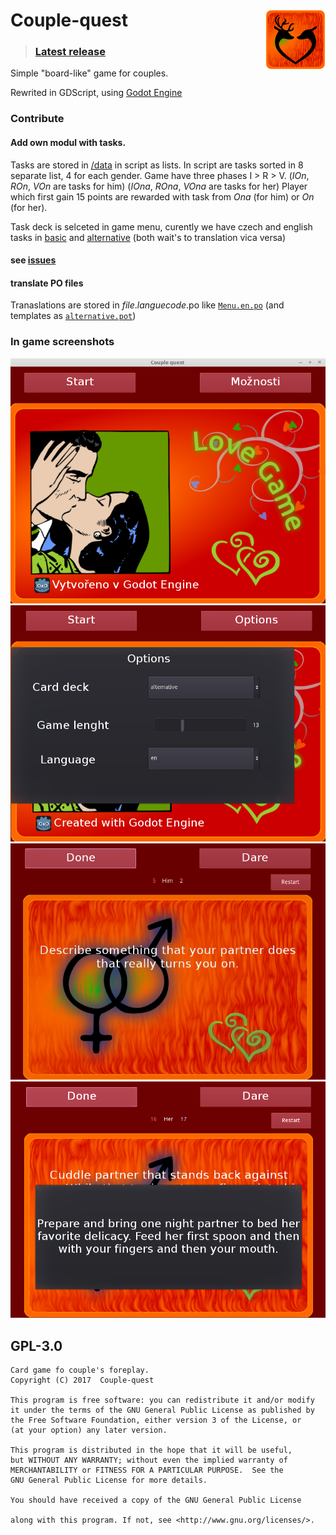# Couple-quest <img src="hra.png" align="right">
>### [Latest release](../../releases/latest)

Simple "board-like" game for couples.

Rewrited in GDScript, using [Godot Engine](https://godotengine.org/)


### Contribute
#### Add own modul with tasks.
Tasks are stored in [/data](/data) in script as lists.
In script are tasks sorted in 8 separate list, 4 for each gender.
Game have three phases I > R > V. (_IOn_, _ROn_, _VOn_ are tasks for him) (_IOna_, _ROna_, _VOna_ are tasks for her)
Player which first gain 15 points are rewarded with task from _Ona_ (for him) or _On_ (for her).

Task deck is selceted in game menu, curently we have czech and english tasks in [basic](/data/basic.gd) and [alternative](/data/alternative.gd) (both wait's to translation vica versa)

#### see [issues](../../issues)
#### translate PO files 
Tranaslations are stored in *file*.*languecode*.po like [`Menu.en.po`](/Menu.en.po) (and templates as [`alternative.pot`](/data/alternative.pot))
### In game screenshots
<img src="/screen_menu.png">
<img src="/screen_options.png">
<img src="/screen_game.png">
<img src="/screen_end.png">

## GPL-3.0

    Card game fo couple's foreplay.
    Copyright (C) 2017  Couple-quest

    This program is free software: you can redistribute it and/or modify
    it under the terms of the GNU General Public License as published by
    the Free Software Foundation, either version 3 of the License, or
    (at your option) any later version.

    This program is distributed in the hope that it will be useful,
    but WITHOUT ANY WARRANTY; without even the implied warranty of
    MERCHANTABILITY or FITNESS FOR A PARTICULAR PURPOSE.  See the
    GNU General Public License for more details.

    You should have received a copy of the GNU General Public License

    along with this program. If not, see <http://www.gnu.org/licenses/>.
